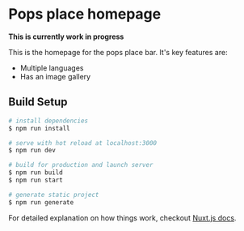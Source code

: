 # Pops place homepage

**This is currently work in progress**

This is the homepage for the pops place bar.  It's key features are:
* Multiple languages
* Has an image gallery


## Build Setup

``` bash
# install dependencies
$ npm run install

# serve with hot reload at localhost:3000
$ npm run dev

# build for production and launch server
$ npm run build
$ npm run start

# generate static project
$ npm run generate
```

For detailed explanation on how things work, checkout [Nuxt.js docs](https://nuxtjs.org).

